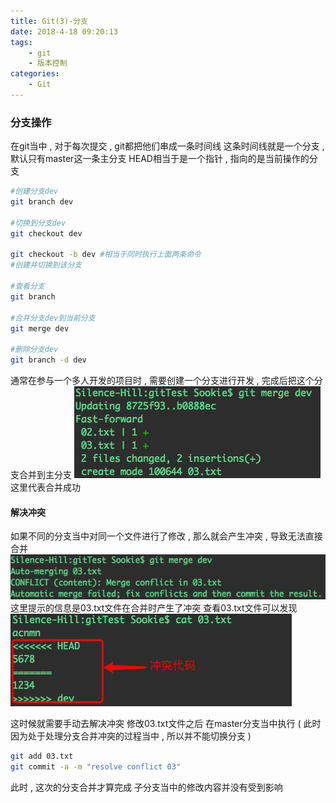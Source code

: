 ```yaml
---
title: Git(3)-分支
date: 2018-4-18 09:20:13
tags: 
	- git
	- 版本控制
categories: 
	- Git
---
```


### 分支操作
在git当中 , 对于每次提交 , git都把他们串成一条时间线
这条时间线就是一个分支 , 默认只有master这一条主分支
HEAD相当于是一个指针 , 指向的是当前操作的分支
<!-- more -->
```bash
#创建分支dev
git branch dev

#切换到分支dev
git checkout dev

git checkout -b dev #相当于同时执行上面两条命令
#创建并切换到该分支

#查看分支
git branch

#合并分支dev到当前分支
git merge dev

#删除分支dev
git branch -d dev
```
通常在参与一个多人开发的项目时 , 需要创建一个分支进行开发 , 完成后把这个分支合并到主分支
![git merge](/images/git/git_merge.png)
这里代表合并成功

#### 解决冲突
如果不同的分支当中对同一个文件进行了修改 , 那么就会产生冲突 , 导致无法直接合并
![分支冲突](/images/git/分支冲突.png)
这里提示的信息是03.txt文件在合并时产生了冲突
查看03.txt文件可以发现
![冲突代码](/images/git/冲突代码.png)

这时候就需要手动去解决冲突
修改03.txt文件之后
在master分支当中执行 ( 此时因为处于处理分支合并冲突的过程当中 , 所以并不能切换分支 )
```bash
git add 03.txt
git commit -a -m "resolve conflict 03"
```
此时 , 这次的分支合并才算完成
子分支当中的修改内容并没有受到影响
